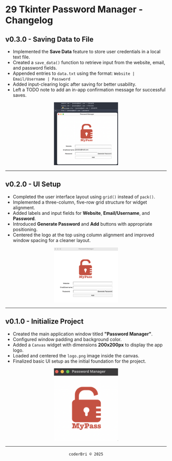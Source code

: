 # 29 Tkinter Password Manager - Changelog

## v0.3.0 - Saving Data to File

- Implemented the **Save Data** feature to store user credentials in a local text file.
- Created a `save_data()` function to retrieve input from the website, email, and password fields.
- Appended entries to `data.txt` using the format: `Website | Email/Username | Password`
- Added input-clearing logic after saving for better usability.
- Left a TODO note to add an in-app confirmation message for successful saves.

<div align="center">
<img src="./imgs/v0_3_save_data_to-file.png"
    alt="Window Setup with only the canvas dimensions for the logo."
    width="200px" height="auto">
</div>

---

## v0.2.0 - UI Setup

- Completed the user interface layout using `grid()` instead of `pack()`.
- Implemented a three-column, five-row grid structure for widget alignment.
- Added labels and input fields for **Website**, **Email/Username**, and **Password**.
- Introduced **Generate Password** and **Add** buttons with appropriate positioning.
- Centered the logo at the top using column alignment and improved window spacing for a cleaner layout.

<div align="center">
<img src="./imgs/v0_2_widgets_ui_setup.png"
    alt="Window Setup with only the canvas dimensions for the logo."
    width="200px" height="auto">
</div>

---

## v0.1.0 - Initialize Project

- Created the main application window titled **"Password Manager"**.
- Configured window padding and background color.
- Added a `Canvas` widget with dimensions **200x200px** to display the app logo.
- Loaded and centered the `logo.png` image inside the canvas.
- Finalized basic UI setup as the initial foundation for the project.

<div align="center">
<img src="./imgs/v0_1_password_manager_window_setup.png"
    alt="Window Setup with only the canvas dimensions for the logo."
    width="200px" height="auto">
</div>

---
<section align="center">
  <code>coderBri © 2025</code>
</section>